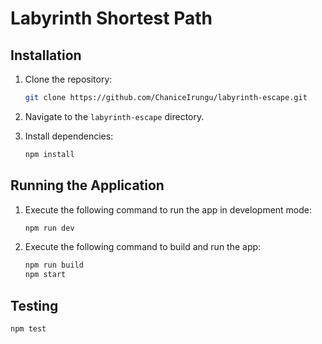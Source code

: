 # Labyrinth Shortest Path

## Installation

1. Clone the repository:

   ```bash
   git clone https://github.com/ChaniceIrungu/labyrinth-escape.git
   ```

2. Navigate to the `labyrinth-escape` directory.

3. Install dependencies:

   ```bash
   npm install
   ```

## Running the Application

1. Execute the following command to run the app in development mode:

   ```bash
   npm run dev
   ```

2. Execute the following command to build and run the app:

   ```bash
   npm run build
   npm start
   ```

## Testing

   ```bash
   npm test
   ```
